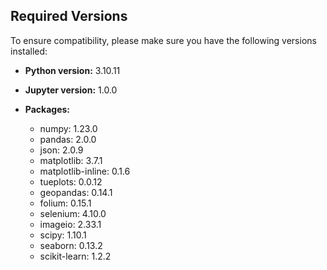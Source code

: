 ## Required Versions

To ensure compatibility, please make sure you have the following versions installed:

- **Python version:** 3.10.11
- **Jupyter version:** 1.0.0

- **Packages:**
  - numpy: 1.23.0
  - pandas: 2.0.0
  - json: 2.0.9
  - matplotlib: 3.7.1
  - matplotlib-inline: 0.1.6
  - tueplots: 0.0.12
  - geopandas: 0.14.1
  - folium: 0.15.1
  - selenium: 4.10.0
  - imageio: 2.33.1
  - scipy: 1.10.1
  - seaborn: 0.13.2
  - scikit-learn: 1.2.2

